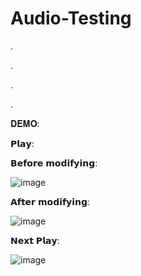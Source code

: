 # Audio-Testing
.

.

.

. 

𝐃𝐄𝐌𝐎:

𝗣𝗹𝗮𝘆:

𝗕𝗲𝗳𝗼𝗿𝗲 𝗺𝗼𝗱𝗶𝗳𝘆𝗶𝗻𝗴: 

![image](https://user-images.githubusercontent.com/97457787/182023477-a566f90a-319d-4064-a313-b4de358cfe6c.png)

𝗔𝗳𝘁𝗲𝗿 𝗺𝗼𝗱𝗶𝗳𝘆𝗶𝗻𝗴: 

![image](https://user-images.githubusercontent.com/97457787/182023517-d9475765-51b4-466e-91b9-1edee173799d.png)

𝗡𝗲𝘅𝘁 𝗣𝗹𝗮𝘆: 

![image](https://user-images.githubusercontent.com/97457787/182023529-28166a3e-ef7b-4b28-a466-59b24d326cb4.png)

